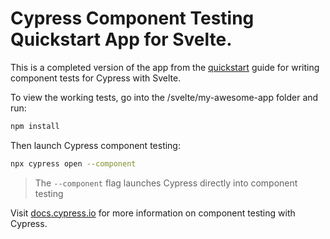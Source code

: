 # Cypress Component Testing Quickstart App for Svelte.

This is a completed version of the app from the
[quickstart](https://docs.cypress.io/guides/component-testing/svelte/quickstart)
guide for writing component tests for Cypress with Svelte.

To view the working tests, go into the /svelte/my-awesome-app folder and run:

```bash
npm install
```

Then launch Cypress component testing:

```bash
npx cypress open --component
```

> The `--component` flag launches Cypress directly into component testing

Visit [docs.cypress.io](https://docs.cypress.io) for more information on
component testing with Cypress.
